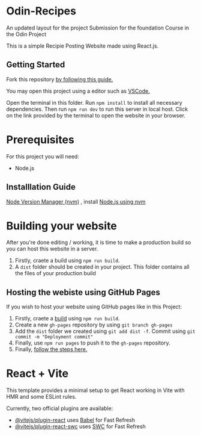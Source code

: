 # Odin-Recipes

An updated layout for the project Submission for the foundation Course in the Odin Project

This is a simple Recipie Posting Website made using React.js.

## Getting Started

Fork this repository [by following this guide.](https://docs.github.com/en/pull-requests/collaborating-with-pull-requests/working-with-forks/fork-a-repo)

You may open this project using a editor such as [VSCode.](https://code.visualstudio.com/download)

Open the terminal in this folder. Run `npm install` to install all necessary dependencies. Then run `npm run dev` to run this server in local host. Click on the link provided by the terminal to open the website in your browser.

# Prerequisites

For this project you will need:

- Node.js

## Installlation Guide

[Node Version Manager (nvm)](https://www.freecodecamp.org/news/node-version-manager-nvm-install-guide/) , install [Node.js using nvm](https://www.freecodecamp.org/news/node-version-manager-nvm-install-guide/#:~:text=How%20to%20Install%20NVM%20on%20Linux%20and%20Mac)

# Building your website

After you're done editing / working, it is time to make a production build so you can host this website in a server.

1. Firstly, craete a build using `npm run build`.
2. A `dist` folder should be created in your project. This folder contains all the files of your production build

## Hosting the webiste using GitHub Pages

If you wish to  host your website using GitHub pages like in this Project:

1. Firstly, craete a [build](#building-your-website) using `npm run build`.
2. Create a new `gh-pages` repository by using `git branch gh-pages`
3. Add the `dist` folder we created using `git add dist -f`. Commit using `git commit -m "Deployment commit"`
4. Finally, use `npm run pages` to push it to the `gh-pages` repository.
5. Finally, [follow the steps here.](https://pages.github.com/)

# React + Vite

This template provides a minimal setup to get React working in Vite with HMR and some ESLint rules.

Currently, two official plugins are available:

- [@vitejs/plugin-react](https://github.com/vitejs/vite-plugin-react/blob/main/packages/plugin-react/README.md) uses [Babel](https://babeljs.io/) for Fast Refresh
- [@vitejs/plugin-react-swc](https://github.com/vitejs/vite-plugin-react-swc) uses [SWC](https://swc.rs/) for Fast Refresh
